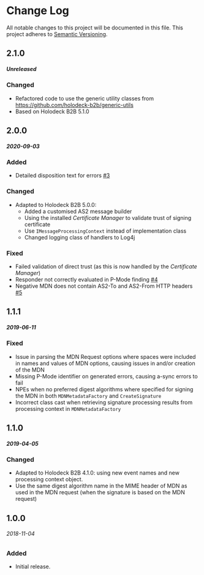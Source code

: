 # Change Log
All notable changes to this project will be documented in this file.
This project adheres to [Semantic Versioning](http://semver.org/).


## 2.1.0
##### Unreleased
### Changed
* Refactored code to use the generic utility classes from https://github.com/holodeck-b2b/generic-utils
* Based on Holodeck B2B 5.1.0

## 2.0.0
##### 2020-09-03 

### Added
* Detailed disposition text for errors [#3](https://github.com/holodeck-b2b/hb2b-as2/issues/3)

### Changed
* Adapted to Holodeck B2B 5.0.0: 
	- Added a customised AS2 message builder
	- Using the installed _Certificate Manager_ to validate trust of signing certificate
	- Use `IMessageProcessingContext` instead of implementation class
	- Changed logging class of handlers to Log4j

### Fixed
* Failed validation of direct trust (as this is now handled by the _Certificate Manager_)
* Responder not correctly evaluated in P-Mode finding [#4](https://github.com/holodeck-b2b/hb2b-as2/issues/4)
* Negative MDN does not contain AS2-To and AS2-From HTTP headers [#5](https://github.com/holodeck-b2b/hb2b-as2/issues/5)

## 1.1.1
##### 2019-06-11

### Fixed
* Issue in parsing the MDN Request options where spaces were included in names and values of MDN options, causing issues
  in and/or creation of the MDN
* Missing P-Mode identifier on generated errors, causing a-sync errors to fail
* NPEs when no preferred digest algorithms where specified for signing the MDN in both `MDNMetadataFactory` and 
  `CreateSignature`
* Incorrect class cast when retrieving signature processing results from processing context in `MDNMetadataFactory` 

## 1.1.0
##### 2019-04-05

### Changed
* Adapted to Holodeck B2B 4.1.0: using new event names and new processing context object.
* Use the same digest algorithm name in the MIME header of MDN as used in the MDN request (when the signature is based
  on the MDN request)  

## 1.0.0
###### 2018-11-04

### Added
* Initial release.
